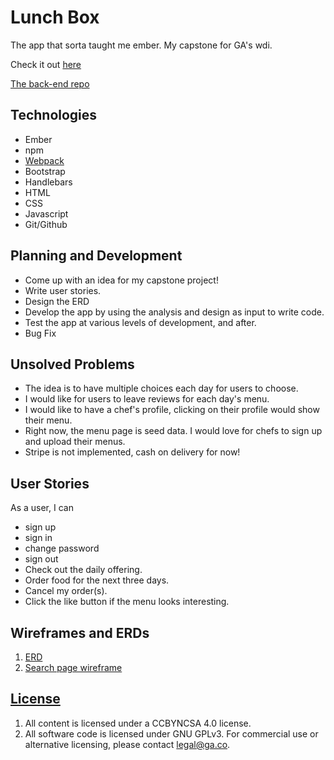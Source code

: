 # Lunch Box

The app that sorta taught me ember.
My capstone for GA's wdi.

Check it out <a href="https://sujkid.github.io/capstone-front-end/">here</a>

<a href="https://github.com/sujkid/capstone-back-end">The back-end repo</a>

## Technologies

-   Ember
-   npm
-   [Webpack](https://webpack.github.io)
-   Bootstrap
-   Handlebars
-   HTML
-   CSS
-   Javascript
-   Git/Github

## Planning and Development

-   Come up with an idea for my capstone project!
-   Write user stories.
-   Design the ERD
-   Develop the app by using the analysis and design as input to write code.
-   Test the app at various levels of development, and after.
-   Bug Fix

## Unsolved Problems

-  The idea is to have multiple choices each day for users to choose.
-  I would like for users to leave reviews for each day's menu.
-  I would like to have a chef's profile, clicking on their profile would
   show their menu.
-  Right now, the menu page is seed data. I would love for chefs to sign up
   and upload their menus.
-  Stripe is not implemented, cash on delivery for now!

## User Stories

As a user, I can
  -  sign up
  -  sign in
  -  change password
  -  sign out
  -  Check out the daily offering.
  -  Order food for the next three days.
  -  Cancel my order(s).
  -  Click the like button if the menu looks interesting.

## Wireframes and ERDs

1. <a href="./ERD/LunchBox.png">ERD</a>
1. <a href="./Wireframes/IMG_7379.JPG">Search page wireframe</a>

## [License](LICENSE)

1.  All content is licensed under a CC­BY­NC­SA 4.0 license.
1.  All software code is licensed under GNU GPLv3. For commercial use or
    alternative licensing, please contact legal@ga.co.
